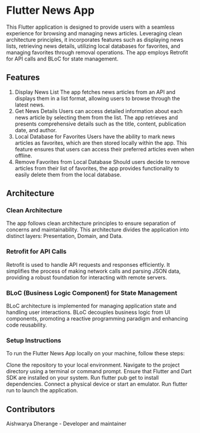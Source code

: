 # Flutter News App
This Flutter application is designed to provide users with a seamless experience for browsing and managing news articles. Leveraging clean architecture principles, it incorporates features such as displaying news lists, retrieving news details, utilizing local databases for favorites, and managing favorites through removal operations. The app employs Retrofit for API calls and BLoC for state management.

## Features
1. Display News List
   The app fetches news articles from an API and displays them in a list format, allowing users to browse through the latest news.
2. Get News Details
   Users can access detailed information about each news article by selecting them from the list. The app retrieves and presents comprehensive details such as the title, content, publication date, and author.
3. Local Database for Favorites
   Users have the ability to mark news articles as favorites, which are then stored locally within the app. This feature ensures that users can access their preferred articles even when offline.
4. Remove Favorites from Local Database
   Should users decide to remove articles from their list of favorites, the app provides functionality to easily delete them from the local database.
##   Architecture
###   Clean Architecture
   The app follows clean architecture principles to ensure separation of concerns and maintainability. This architecture divides the application into distinct layers: Presentation, Domain, and Data.

###   Retrofit for API Calls
   Retrofit is used to handle API requests and responses efficiently. It simplifies the process of making network calls and parsing JSON data, providing a robust foundation for interacting with remote servers.

###   BLoC (Business Logic Component) for State Management
   BLoC architecture is implemented for managing application state and handling user interactions. BLoC decouples business logic from UI components, promoting a reactive programming paradigm and enhancing code reusability.

###   Setup Instructions
   To run the Flutter News App locally on your machine, follow these steps:

Clone the repository to your local environment.
Navigate to the project directory using a terminal or command prompt.
Ensure that Flutter and Dart SDK are installed on your system.
Run flutter pub get to install dependencies.
Connect a physical device or start an emulator.
Run flutter run to launch the application.

## Contributors
Aishwarya Dherange - Developer and maintainer